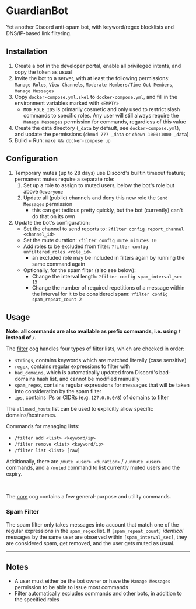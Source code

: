 # GuardianBot

Yet another Discord anti-spam bot, with keyword/regex blocklists and DNS/IP-based link filtering.


## Installation

1. Create a bot in the developer portal, enable all privileged intents, and copy the token as usual
2. Invite the bot to a server, with at least the following permissions:  
   `Manage Roles`, `View Channels`, `Moderate Members/Time Out Members`, `Manage Messages`
2. Copy `docker-compose.yml.skel` to `docker-compose.yml`, and fill in the environment variables marked with `<EMPTY>`
    - `MOD_ROLE_IDS` is primarily cosmetic and only used to restrict slash commands to specific roles. Any user will still always require the `Manage Messages` permission for commands, regardless of this value
3. Create the data directory (`_data` by default, see `docker-compose.yml`), and update the permissions (`chmod 777 _data` or `chown 1000:1000 _data`)
4. Build + Run: `make && docker-compose up`


## Configuration

1. Temporary mutes (up to 28 days) use Discord's builtin timeout feature; permanent mutes require a separate role:
    1. Set up a role to assign to muted users, below the bot's role but above `@everyone`
    2. Update all (public) channels and deny this new role the `Send Messages` permission
        - this can get tedious pretty quickly, but the bot (currently) can't do that on its own
3. Update the bot's configuration:
    - Set the channel to send reports to: `?filter config report_channel <channel_id>`
    - Set the mute duration: `?filter config mute_minutes 10`
    - Add roles to be excluded from filter: `?filter config unfiltered_roles <role_id>`
        - an excluded role may be included in filters again by running the same command again
    - Optionally, for the spam filter (also see below):
        - Change the interval length: `?filter config spam_interval_sec 15`
        - Change the number of required repetitions of a message within the interval for it to be considered spam: `?filter config spam_repeat_count 2`


## Usage

**Note: all commands are also available as prefix commands, i.e. using `?` instead of `/`.**

The [filter](./guardianbot/cogs/filter.py) cog handles four types of filter lists, which are checked in order:
- `strings`, contains keywords which are matched literally (case sensitive)
- `regex`, contains regular expressions to filter with
- `bad_domains`, which is automatically updated from Discord's bad-domains hash list, and cannot be modified manually
- `spam_regex`, contains regular expressions for messages that will be taken into consideration by the spam filter
- `ips`, contains IPs or CIDRs (e.g. `127.0.0.0/8`) of domains to filter

The `allowed_hosts` list can be used to explicitly allow specific domains/hostnames.

Commands for managing lists:
- `/filter add <list> <keyword/ip>`
- `/filter remove <list> <keyword/ip>`
- `/filter list <list> [raw]`

Additionally, there are `/mute <user> <duration>` / `/unmute <user>` commands, and a `/muted` command to list currently muted users and the expiry.

<br>

The [core](./guardianbot/cogs/core.py) cog contains a few general-purpose and utility commands.


### Spam Filter
The spam filter only takes messages into account that match one of the regular expressions in the `spam_regex` list. If `[spam_repeat_count]` *identical* messages by the same user are observed within `[spam_interval_sec]`, they are considered spam, get removed, and the user gets muted as usual.


---
## Notes

- A user must either be the bot owner or have the `Manage Messages` permission to be able to issue most commands
- Filter automatically excludes commands and other bots, in addition to the specified roles
